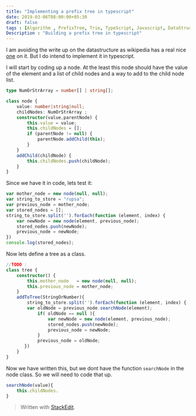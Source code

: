 ```yaml
---
title: "Implementing a prefix tree in typescript"
date: 2019-03-06T08:00:00+05:30
draft: false
tags : [Algorithm , PrefixTree, Trie, TypeScript, Javascript, DataStructures]
Description : "Building a prefix tree in typescript"
---  
```

I am avoiding the write up on the datastructure as wikipedia has a real nice [one](https://en.wikipedia.org/wiki/Trie) on it. But I do intend to implement it in typescript.  

I will start by coding up a node. At the least this node should have the value of the element and a list of child nodes and a way to add to the child node list.  

```typescript
type NumOrStrArray = number[] | string[];

class node {
    value: number|string|null;
    childNodes: NumOrStrArray ;
    constructor(value,parentNode) {
        this.value = value;
        this.childNodes = [];
        if (parentNode != null) {
            parentNode.addChild(this);
        }
    }
    addChild(childNode) {
        this.childNodes.push(childNode);
    }
}
```  

Since we have it in code, lets test it:
```javascript
var mother_node = new node(null, null);
var string_to_store = "rupsa";
var previous_node = mother_node;
var stored_nodes = [];
string_to_store.split('').forEach(function (element, index) {
    var newNode = new node(element, previous_node);
    stored_nodes.push(newNode);
    previous_node = newNode;
})
console.log(stored_nodes);
```
Now lets define a tree as a class.
```typescript
//TODO : 
class tree {
    constructor() {
        this.mother_node   = new node(null, null);
        this.previous_node = mother_node;
    }
    addToTree(StringOrNumber){
        string_to_store.split('').forEach(function (element, index) {
	    var oldNode = previous_node.searchNode(element);
            if( oldNode == null ){
                var newNode = new node(element, previous_node);
                stored_nodes.push(newNode);
                previous_node = newNode;
            }
            previous_node = oldNode;
       })
    }
}
```
Now we have written this, but we dont have the function `searchNode` in the node class. So we will need to code that up.

```typescript
searchNode(value){
	this.childNodes.
}
```
> Written with [StackEdit](https://stackedit.io/).
<!--stackedit_data:
eyJoaXN0b3J5IjpbNDM3NTU1NjU2LC02MTQyMTA5OTUsLTk0Nj
E4NjQzOV19
-->